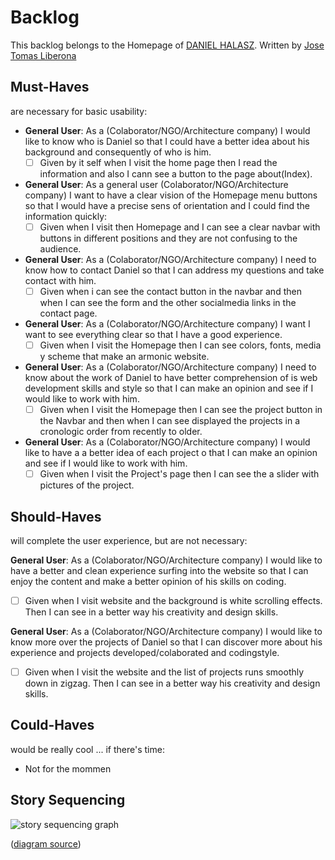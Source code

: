 # Backlog

This backlog belongs to the Homepage of [DANIEL HALASZ](http://www.danielhalasz.github.io).
Written by [Jose Tomas Liberona](https://www.JTLiberona.github.io)

## Must-Haves

are necessary for basic usability:

- **General User**: As a (Colaborator/NGO/Architecture company) I would like to know who is Daniel so that I could have a better idea about his background and consequently of who is him.
  - [ ] Given by it self when I visit the home page then I read the information and also I cann see a button to the page about(Index).

- **General User**: As a general user (Colaborator/NGO/Architecture company) I want to have a clear vision of the Homepage menu buttons so that I would have a precise sens of orientation and I could find the information quickly: 
  - [ ] Given when I visit then Homepage and I can see a clear navbar with buttons in different positions and they are not confusing to the audience.

- **General User**: As a (Colaborator/NGO/Architecture company) I need to know how to contact Daniel so that I can address my questions and take contact with him.
  - [ ] Given when i can see the contact button in the navbar and then when I can see the form and the other socialmedia links in the contact page.      
  
- **General User**: As a (Colaborator/NGO/Architecture company) I want I want to see everything clear so that I have a good experience.
  - [ ] Given when I visit the Homepage then I can see colors, fonts, media y scheme that make an armonic website.
  
- **General User**: As a (Colaborator/NGO/Architecture company) I need to know about the work of Daniel to have better comprehension of is web development skills and style so that I can make an opinion and see if I would like to work with him.
  - [ ] Given when I visit the Homepage then I can see the project button in the Navbar and then when I can see displayed the projects in a cronologic order from recently to older.

- **General User**: As a (Colaborator/NGO/Architecture company) I would like to have a a better idea of each project o that I can make an opinion and see if I would like to work with him.
  - [ ] Given when I visit the Project's page then I can see the a slider with pictures of the project.

## Should-Haves

will complete the user experience, but are not necessary:

**General User**: As a (Colaborator/NGO/Architecture company) I would like to have a better and clean experience surfing into the website so that I can enjoy the content and make a better opinion of his skills on coding.
  - [ ] Given when I visit website and the background is white scrolling effects. Then I can see in a better way his creativity and design skills.

**General User**: As a (Colaborator/NGO/Architecture company) I would like to know more over the projects of Daniel so that I can discover more about his experience and projects developed/colaborated and codingstyle. 
  - [ ] Given when I visit the website and the list of projects runs smoothly down in zigzag. Then I can see in a better way his creativity and design skills.


## Could-Haves

would be really cool ... if there's time:

- Not for the mommen

## Story Sequencing

![story sequencing graph](./story-sequencing-graph.svg)

([diagram source](https://excalidraw.com/#json=5492536709742592,eehelCbxb4yj2n5D3cTn1g))
